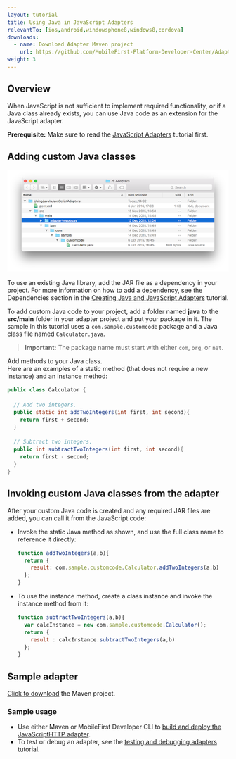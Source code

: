 ```yaml
---
layout: tutorial
title: Using Java in JavaScript Adapters
relevantTo: [ios,android,windowsphone8,windows8,cordova]
downloads:
  - name: Download Adapter Maven project
    url: https://github.com/MobileFirst-Platform-Developer-Center/Adapters/tree/release80
weight: 3
---
```


## Overview

When JavaScript is not sufficient to implement required functionality, or if a Java class already exists, you can use Java code as an extension for the JavaScript adapter.

**Prerequisite:** Make sure to read the [JavaScript Adapters](../) tutorial first.

## Adding custom Java classes 
![UsingJavainJS](UsingJavainJS.png)

To use an existing Java library, add the JAR file as a dependency in your project. For more information on how to add a dependency, see the Dependencies section in the [Creating Java and JavaScript Adapters](../../creating-adapters/#dependencies) tutorial.

To add custom Java code to your project, add a folder named **java** to the **src/main** folder in your adapter project and put your package in it. The sample in this tutorial uses a `com.sample.customcode` package and a Java class file named `Calculator.java`.   

> <span class="glyphicon glyphicon-exclamation-sign" aria-hidden="true"></span> **Important:** The package name must start with either `com`, `org`, or `net`.

Add methods to your Java class.  
Here are an examples of a static method (that does not require a new instance) and an instance method:

```java
public class Calculator {

  // Add two integers.
  public static int addTwoIntegers(int first, int second){
    return first + second;
  }

  // Subtract two integers.
  public int subtractTwoIntegers(int first, int second){
    return first - second;
  }
}
```

## Invoking custom Java classes from the adapter
After your custom Java code is created and any required JAR files are added, you can call it from the JavaScript code:

* Invoke the static Java method as shown, and use the full class name to reference it directly:

    ```js
    function addTwoIntegers(a,b){
      return {
        result: com.sample.customcode.Calculator.addTwoIntegers(a,b)
      };
    }
    ```
* To use the instance method, create a class instance and invoke the instance method from it:

    ```js
    function subtractTwoIntegers(a,b){
      var calcInstance = new com.sample.customcode.Calculator();   
      return {
        result : calcInstance.subtractTwoIntegers(a,b)
      };
    }
    ```

## Sample adapter
[Click to download](https://github.com/MobileFirst-Platform-Developer-Center/Adapters/tree/release80) the Maven project.

### Sample usage
* Use either Maven or MobileFirst Developer CLI to [build and deploy the JavaScriptHTTP adapter](../../creating-adapters/).
* To test or debug an adapter, see the [testing and debugging adapters](../../testing-and-debugging-adapters) tutorial.